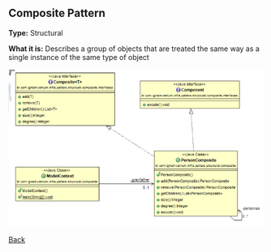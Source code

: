 ## Composite Pattern

**Type:** Structural

**What it is:**
Describes a group of objects that are treated the same way as a single instance of the same type of object


![Singleton Pattern](./Composite%20Pattern.png?raw=true)

[Back](/)